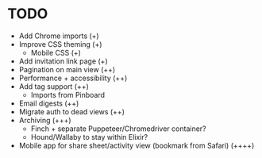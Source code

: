 # TODO

- Add Chrome imports (+)
- Improve CSS theming (+)
  - Mobile CSS (+)
- Add invitation link page (+)
- Pagination on main view (++)
- Performance + accessibility (++)
- Add tag support (++)
    - Imports from Pinboard
- Email digests (++)
- Migrate auth to dead views (++)
- Archiving (+++)
    - Finch + separate Puppeteer/Chromedriver container?
    - Hound/Wallaby to stay within Elixir?
- Mobile app for share sheet/activity view  (bookmark from Safari) (++++)
